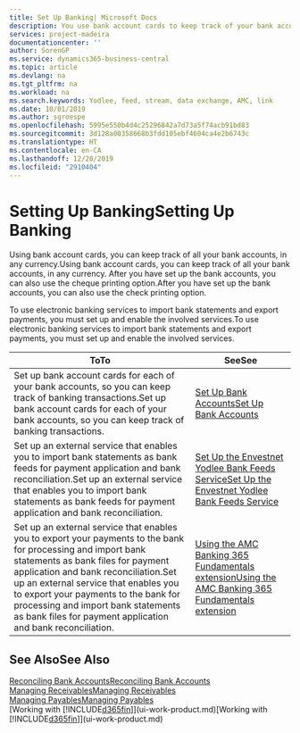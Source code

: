 ```yaml
---
title: Set Up Banking| Microsoft Docs
description: You use bank account cards to keep track of your bank accounts and set up bank feeds, such as Yodlee, to exchange data.
services: project-madeira
documentationcenter: ''
author: SorenGP
ms.service: dynamics365-business-central
ms.topic: article
ms.devlang: na
ms.tgt_pltfrm: na
ms.workload: na
ms.search.keywords: Yodlee, feed, stream, data exchange, AMC, link
ms.date: 10/01/2019
ms.author: sgroespe
ms.openlocfilehash: 5995e550b4d4c25296842a7d73a5f74acb91bd83
ms.sourcegitcommit: 3d128a00358668b3fdd105ebf4604ca4e2b6743c
ms.translationtype: HT
ms.contentlocale: en-CA
ms.lasthandoff: 12/20/2019
ms.locfileid: "2910404"
---
```

# <a name="setting-up-banking"></a><span data-ttu-id="79679-103">Setting Up Banking</span><span class="sxs-lookup"><span data-stu-id="79679-103">Setting Up Banking</span></span>
<span data-ttu-id="79679-104">Using bank account cards, you can keep track of all your bank accounts, in any currency.</span><span class="sxs-lookup"><span data-stu-id="79679-104">Using bank account cards, you can keep track of all your bank accounts, in any currency.</span></span> <span data-ttu-id="79679-105">After you have set up the bank accounts, you can also use the cheque printing option.</span><span class="sxs-lookup"><span data-stu-id="79679-105">After you have set up the bank accounts, you can also use the check printing option.</span></span>

<span data-ttu-id="79679-106">To use electronic banking services to import bank statements and  export payments, you must set up and enable the involved services.</span><span class="sxs-lookup"><span data-stu-id="79679-106">To use electronic banking services to import bank statements and  export payments, you must set up and enable the involved services.</span></span>

| <span data-ttu-id="79679-107">To</span><span class="sxs-lookup"><span data-stu-id="79679-107">To</span></span> | <span data-ttu-id="79679-108">See</span><span class="sxs-lookup"><span data-stu-id="79679-108">See</span></span> |
| --- | --- |
| <span data-ttu-id="79679-109">Set up bank account cards for each of your bank accounts, so you can keep track of banking transactions.</span><span class="sxs-lookup"><span data-stu-id="79679-109">Set up bank account cards for each of your bank accounts, so you can keep track of banking transactions.</span></span> |[<span data-ttu-id="79679-110">Set Up Bank Accounts</span><span class="sxs-lookup"><span data-stu-id="79679-110">Set Up Bank Accounts</span></span>](bank-how-setup-bank-accounts.md) |
| <span data-ttu-id="79679-111">Set up an external service that enables you to import bank statements as bank feeds for payment application and bank reconciliation.</span><span class="sxs-lookup"><span data-stu-id="79679-111">Set up an external service that enables you to import bank statements as bank feeds for payment application and bank reconciliation.</span></span> |[<span data-ttu-id="79679-112">Set Up the Envestnet Yodlee Bank Feeds Service</span><span class="sxs-lookup"><span data-stu-id="79679-112">Set Up the Envestnet Yodlee Bank Feeds Service</span></span>](bank-how-setup-bank-statement-service.md) |
| <span data-ttu-id="79679-113">Set up an external service that enables you to export your payments to the bank for processing  and import bank statements as bank files for payment application and bank reconciliation.</span><span class="sxs-lookup"><span data-stu-id="79679-113">Set up an external service that enables you to export your payments to the bank for processing  and import bank statements as bank files for payment application and bank reconciliation.</span></span> |[<span data-ttu-id="79679-114">Using the AMC Banking 365 Fundamentals extension</span><span class="sxs-lookup"><span data-stu-id="79679-114">Using the AMC Banking 365 Fundamentals extension</span></span>](ui-extensions-amc-banking.md) |

## <a name="see-also"></a><span data-ttu-id="79679-115">See Also</span><span class="sxs-lookup"><span data-stu-id="79679-115">See Also</span></span>
[<span data-ttu-id="79679-116">Reconciling Bank Accounts</span><span class="sxs-lookup"><span data-stu-id="79679-116">Reconciling Bank Accounts</span></span>](bank-manage-bank-accounts.md)  
[<span data-ttu-id="79679-117">Managing Receivables</span><span class="sxs-lookup"><span data-stu-id="79679-117">Managing Receivables</span></span>](receivables-manage-receivables.md)  
[<span data-ttu-id="79679-118">Managing Payables</span><span class="sxs-lookup"><span data-stu-id="79679-118">Managing Payables</span></span>](payables-manage-payables.md)  
<span data-ttu-id="79679-119">[Working with [!INCLUDE[d365fin](includes/d365fin_md.md)]](ui-work-product.md)</span><span class="sxs-lookup"><span data-stu-id="79679-119">[Working with [!INCLUDE[d365fin](includes/d365fin_md.md)]](ui-work-product.md)</span></span>
